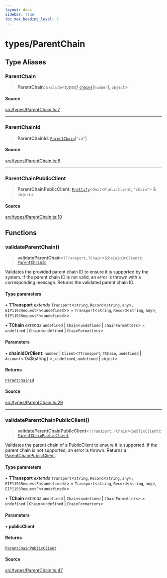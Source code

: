 ```yaml
---
layout: docs
sidebar: true
toc_max_heading_level: 5
---
```


# types/ParentChain

## Type Aliases

### ParentChain

> **ParentChain**: `Exclude`\<*typeof* [`chains`](../chains.md#chains)\[`number`\], `object`\>

#### Source

[src/types/ParentChain.ts:7](https://github.com/anegg0/arbitrum-orbit-sdk/blob/1aa2030374f41bb1bf01834ef0c05d2e6663f5e5/src/types/ParentChain.ts#L7)

***

### ParentChainId

> **ParentChainId**: [`ParentChain`](ParentChain.md#parentchain)\[`"id"`\]

#### Source

[src/types/ParentChain.ts:8](https://github.com/anegg0/arbitrum-orbit-sdk/blob/1aa2030374f41bb1bf01834ef0c05d2e6663f5e5/src/types/ParentChain.ts#L8)

***

### ParentChainPublicClient

> **ParentChainPublicClient**: [`Prettify`](utils.md#prettifyt)\<`Omit`\<`PublicClient`, `"chain"`\> & `object`\>

#### Source

[src/types/ParentChain.ts:10](https://github.com/anegg0/arbitrum-orbit-sdk/blob/1aa2030374f41bb1bf01834ef0c05d2e6663f5e5/src/types/ParentChain.ts#L10)

## Functions

### validateParentChain()

> **validateParentChain**\<`TTransport`, `TChain`\>(`chainIdOrClient`): [`ParentChainId`](ParentChain.md#parentchainid)

Validates the provided parent chain ID to ensure it is supported by the
system. If the parent chain ID is not valid, an error is thrown with a
corresponding message. Returns the validated parent chain ID.

#### Type parameters

• **TTransport** *extends* `Transport`\<`string`, `Record`\<`string`, `any`\>, `EIP1193RequestFn`\<`undefined`\>\> = `Transport`\<`string`, `Record`\<`string`, `any`\>, `EIP1193RequestFn`\<`undefined`\>\>

• **TChain** *extends* `undefined` \| `Chain`\<`undefined` \| `ChainFormatters`\> = `undefined` \| `Chain`\<`undefined` \| `ChainFormatters`\>

#### Parameters

• **chainIdOrClient**: `number` \| `Client`\<`TTransport`, `TChain`, `undefined` \| `Account`\<\`0x$\{string\}\`\>, `undefined`, `undefined` \| `object`\>

#### Returns

[`ParentChainId`](ParentChain.md#parentchainid)

#### Source

[src/types/ParentChain.ts:29](https://github.com/anegg0/arbitrum-orbit-sdk/blob/1aa2030374f41bb1bf01834ef0c05d2e6663f5e5/src/types/ParentChain.ts#L29)

***

### validateParentChainPublicClient()

> **validateParentChainPublicClient**\<`TTransport`, `TChain`\>(`publicClient`): [`ParentChainPublicClient`](ParentChain.md#parentchainpublicclient)

Validates the parent chain of a PublicClient to ensure it is
supported. If the parent chain is not supported, an error is thrown. Returns
a [ParentChainPublicClient](ParentChain.md#parentchainpublicclient).

#### Type parameters

• **TTransport** *extends* `Transport`\<`string`, `Record`\<`string`, `any`\>, `EIP1193RequestFn`\<`undefined`\>\> = `Transport`\<`string`, `Record`\<`string`, `any`\>, `EIP1193RequestFn`\<`undefined`\>\>

• **TChain** *extends* `undefined` \| `Chain`\<`undefined` \| `ChainFormatters`\> = `undefined` \| `Chain`\<`undefined` \| `ChainFormatters`\>

#### Parameters

• **publicClient**

#### Returns

[`ParentChainPublicClient`](ParentChain.md#parentchainpublicclient)

#### Source

[src/types/ParentChain.ts:47](https://github.com/anegg0/arbitrum-orbit-sdk/blob/1aa2030374f41bb1bf01834ef0c05d2e6663f5e5/src/types/ParentChain.ts#L47)
